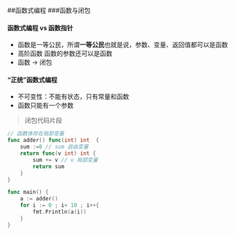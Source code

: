 ##函数式编程
###函数与闭包
#### 函数式编程 vs 函数指针
* 函数是一等公民，所谓**一等公民**也就是说，参数、变量、返回值都可以是函数
* 高阶函数 函数的参数还可以是函数
* 函数 -> 闭包


#### “正统”函数式编程
* 不可变性：不能有状态，只有常量和函数
* 函数只能有一个参数


> 闭包代码片段
```go
// 函数体存在局部变量
func adder() func(int) int  {
	sum :=0 // sum 自由变量
	return func(v int) int {
		sum += v // v 局部变量
		return sum
	}
}

func main() {
	a := adder()
	for i := 0 ; i< 10 ; i++{
		fmt.Println(a(i))
	}
}
```
